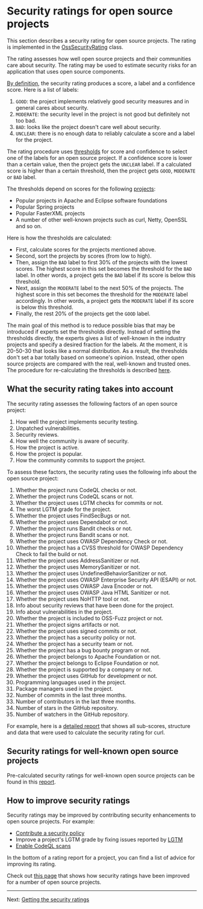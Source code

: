 # Security ratings for open source projects

This section describes a security rating for open source projects.
The rating is implemented in the [OssSecurityRating](https://github.com/SAP/fosstars-rating-core/blob/master/src/main/java/com/sap/oss/phosphor/fosstars/model/rating/oss/OssSecurityRating.java) class.

The rating assesses how well open source projects and their communities care about security. 
The rating may be used to estimate security risks for an application that uses open source components.

[By definition](ratings.md), the security rating produces a score, a label and a confidence score.
Here is a list of labels:

1.  `GOOD`: the project implements relatively good security measures and in general cares about security.
1.  `MODERATE`: the security level in the project is not good but definitely not too bad.
1.  `BAD`: looks like the project doesn't care well about security.
1.  `UNCLEAR`: there is no enough data to reliably calculate a score and a label for the project.

The rating procedure uses
[thresholds](https://github.com/SAP/fosstars-rating-core/blob/master/src/main/java/com/sap/oss/phosphor/fosstars/model/rating/oss/OssSecurityRating.java#L84)
for score and confidence to select one of the labels for an open source project.
If a confidence score is lower than a certain value, then the project gets the `UNCLEAR` label.
If a calculated score is higher than a certain threshold, then the project gets `GOOD`, `MODERATE` or `BAD` label.

The thresholds depend on scores for the following [projects](oss/security):

*  Popular projects in Apache and Eclipse software foundations
*  Popular Spring projects
*  Popular FasterXML projects
*  A number of other well-known projects such as curl, Netty, OpenSSL and so on.

Here is how the thresholds are calculated:

*  First, calculate scores for the projects mentioned above.
*  Second, sort the projects by scores (from low to high).
*  Then, assign the `BAD` label to first 30% of the projects with the lowest scores.
   The highest score in this set becomes the threshold for the `BAD` label.
   In other words, a project gets the `BAD` label if its score is below this threshold.
*  Next, assign the `MODERATE` label to the next 50% of the projects.
   The highest score in this set becomes the threshold for the `MODERATE` label accordingly.
   In other words, a project gets the `MODERATE` label if its score is below this threshold.
*  Finally, the rest 20% of the projects get the `GOOD` label.

The main goal of this method is to reduce possible bias that may be introduced if experts set the thresholds directly.
Instead of setting the thresholds directly, the experts gives a list of well-known in the industry projects and specify
a desired fraction for the labels. At the moment, it is 20-50-30 that looks like a normal distribution.
As a result, the thresholds don't set a bar totally based on someone's opinion.
Instead, other open source projects are compared with the real, well-known and trusted ones.
The procedure for re-calculating the thresholds is described [here](oss_security_rating_tuning.md).

## What the security rating takes into account

The security rating assesses the following factors of an open source project:

1.  How well the project implements security testing.
1.  Unpatched vulnerabilities.
1.  Security reviews.
1.  How well the community is aware of security.
1.  How the project is active.
1.  How the project is popular.
1.  How the community commits to support the project.

To assess these factors, the security rating uses the following info about the open source project:

1.  Whether the project runs CodeQL checks or not.
1.  Whether the project runs CodeQL scans or not.
1.  Whether the project uses LGTM checks for commits or not.
1.  The worst LGTM grade for the project.
1.  Whether the project uses FindSecBugs or not.
1.  Whether the project uses Dependabot or not.
1.  Whether the project runs Bandit checks or not.
1.  Whether the project runs Bandit scans or not.
1.  Whether the project uses OWASP Dependency Check or not.
1.  Whether the project has a CVSS threshold for OWASP Dependency Check to fail the build or not.
1.  Whether the project uses AddressSanitizer or not.
1.  Whether the project uses MemorySanitizer or not.
1.  Whether the project uses UndefinedBehaviorSanitizer or not.
1.  Whether the project uses OWASP Enterprise Security API (ESAPI) or not.
1.  Whether the project uses OWASP Java Encoder or not.
1.  Whether the project uses OWASP Java HTML Sanitizer or not.
1.  Whether the project uses NoHTTP tool or not.
1.  Info about security reviews that have been done for the project.
1.  Info about vulnerabilities in the project.
1.  Whether the project is included to OSS-Fuzz project or not.
1.  Whether the project signs artifacts or not.
1.  Whether the project uses signed commits or not.
1.  Whether the project has a security policy or not.
1.  Whether the project has a security team or not.
1.  Whether the project has a bug bounty program or not.
1.  Whether the project belongs to Apache Foundation or not.
1.  Whether the project belongs to Eclipse Foundation or not.
1.  Whether the project is supported by a company or not.
1.  Whether the project uses GitHub for development or not.
1.  Programming languages used in the project.
1.  Package managers used in the project.
1.  Number of commits in the last three months.
1.  Number of contributors in the last three months.
1.  Number of stars in the GitHub repository.
1.  Number of watchers in the GitHub repository.

For example, here is a [detailed report](oss/security/curl/curl.md)
that shows all sub-scores, structure and data that were used to calculate the security rating for curl.

## Security ratings for well-known open source projects

Pre-calculated security ratings for well-known open source projects can be found
in this [report](oss/security/README.md).

## How to improve security ratings

Security ratings may be improved by contributing security enhancements to open source projects.
For example:

*  [Contribute a security policy](https://docs.github.com/en/free-pro-team@latest/github/managing-security-vulnerabilities/adding-a-security-policy-to-your-repository)
*  Improve a project's LGTM grade by fixing issues reported by [LGTM](https://lgtm.com)
*  [Enable CodeQL scans](https://docs.github.com/en/free-pro-team@latest/github/finding-security-vulnerabilities-and-errors-in-your-code/enabling-code-scanning-for-a-repository)

In the bottom of a rating report for a project, you can find a list of advice for improving its rating.

Check out [this page](oss/security/improvements/README.md)
that shows how security ratings have been improved for a number of open source projects.

---

Next: [Getting the security ratings](getting_oss_security_rating.md)
